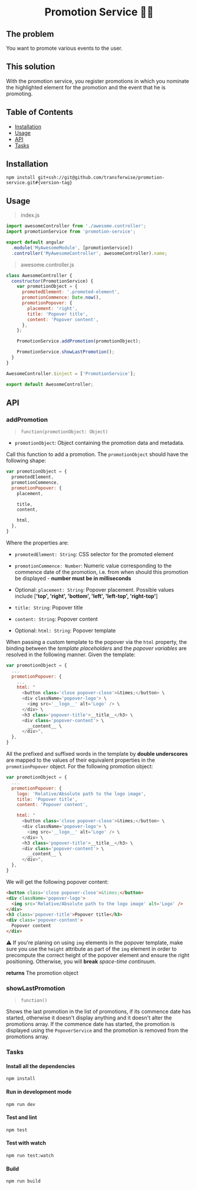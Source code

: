 <h1 align="center">
  Promotion Service 🍾💨
</h1>

## The problem

You want to promote various events to the user.

## This solution

With the promotion service, you register promotions in which you nominate the highlighted element for the promotion and the event that he is promoting.

## Table of Contents
- [Installation](#installation)
- [Usage](#usage)
- [API](#api)
- [Tasks](#tasks)

## Installation

```
npm install git+ssh://git@github.com/transferwise/promotion-service.git#{version-tag}
```

## Usage

> index.js

```javascript
import awesomeController from './awesome.controller';
import promotionService from 'promotion-service';

export default angular
  .module('MyAwesomeModule', [promotionService])
  .controller('MyAwesomeController', awesomeController).name;
```

> awesome.controller.js

```javascript
class AwesomeController {
  constructor(PromotionService) {
    var promotionObject = {
      promotedElement: '.promoted-element',
      promotionCommence: Date.now(),
      promotionPopover: {
        placement: 'right',
        title: 'Popover title',
        content: 'Popover content',
      },
    };

    PromotionService.addPromotion(promotionObject);

    PromotionService.showLastPromotion();
  }
}

AwesomeController.$inject = ['PromotionService'];

export default AwesomeController;

```

## API

### addPromotion

> `function(promotionObject: Object)`

- `promotionObject`: Object containing the promotion data and metadata.

Call this function to add a promotion. The `promotionObject` should have the following shape:

```javascript
var promotionObject = {
  promotedElement,
  promotionCommence,
  promotionPopover: {
    placement,

    title,
    content,

    html,
  },
}
```

Where the properties are:

- `promotedElement: String`: CSS selector for the promoted element
- `promotionCommence: Number`: Numeric value corresponding to the commence date of the promotion, i.e. from when should this promotion be displayed - **number must be in milliseconds**

- Optional: `placement: String`: Popover placement. Possible values include [**'top', 'right', 'bottom', 'left', 'left-top', 'right-top'**]
- `title: String`: Popover title
- `content: String`: Popover content
- Optional: `html: String`: Popover template

When passing a custom template to the popover via the `html` property, the binding between the *template placeholders* and the *popover variables* are resolved in the following manner. Given the template:

```javascript
var promotionObject = {
  ...
  promotionPopover: {
    ...
    html: "
      <button class='close popover-close'>&times;</button> \
      <div className='popover-logo'> \
        <img src='__logo__' alt='Logo' /> \
      </div> \
      <h3 class='popover-title'>__title__</h3> \
      <div class='popover-content'> \
        __content__ \
      </div>",
  },
}
```

All the prefixed and suffixed words in the template by **double underscores** are mapped to the values of their equivalent properties in the `promotionPopover` object. For the following promotion object:

```javascript
var promotionObject = {
  ...
  promotionPopover: {
    logo: 'Relative/Absolute path to the logo image',
    title: 'Popover title',
    content: 'Popover content',

    html: "
      <button class='close popover-close'>&times;</button> \
      <div className='popover-logo'> \
        <img src='__logo__' alt='Logo' /> \
      </div> \
      <h3 class='popover-title'>__title__</h3> \
      <div class='popover-content'> \
        __content__ \
      </div>",
  },
}
```

We will get the following popover content:

```html
<button class='close popover-close'>&times;</button>
<div className='popover-logo'>
  <img src='Relative/Absolute path to the logo image' alt='Logo' />
</div>
<h3 class='popover-title'>Popover title</h3>
<div class='popover-content'>
  Popover content
</div>
```

⚠️ If you're planing on using `img` elements in the popover template, make sure you use the `height` attribute as part of the `img` element in order to precompute the correct height of the popover element and ensure the right positioning. Otherwise, you will **break** _space-time continuum_.

**returns** The promotion object

### showLastPromotion

> `function()`

Shows the last promotion in the list of promotions, if its commence date has started, otherwise it doesn't display anything and it doesn't alter the promotions array. If the commence date has started, the promotion is displayed using the `PopoverService` and the promotion is removed from the promotions array.

### Tasks

#### Install all the dependencies

```
npm install
```

#### Run in development mode

```
npm run dev
```

#### Test and lint

```
npm test
```

#### Test with watch

```
npm run test:watch
```

#### Build

```
npm run build
```
